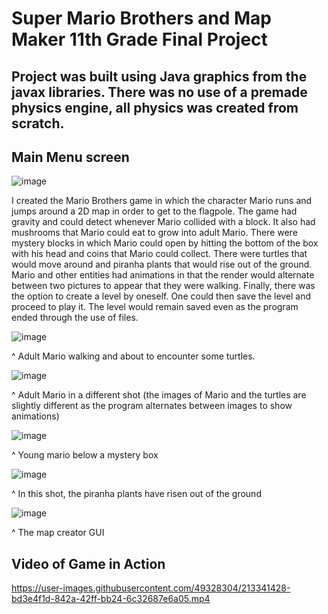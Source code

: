 # Super Mario Brothers and Map Maker 11th Grade Final Project
## Project was built using Java graphics from the javax libraries. There was no use of a premade physics engine, all physics was created from scratch.

## Main Menu screen
![image](https://user-images.githubusercontent.com/49328304/213336352-30991512-dd1c-49b6-8c13-dba5469b258d.png)

I created the Mario Brothers game in which the character Mario runs and jumps around a 2D map in order to get to the flagpole. The game had gravity and could detect whenever Mario collided with a block. It also had mushrooms that Mario could eat to grow into adult Mario. There were mystery blocks in which Mario could open by hitting the bottom of the box with his head and coins that Mario could collect. There were turtles that would move around and piranha plants that would rise out of the ground. Mario and other entities had animations in that the render would alternate between two pictures to appear that they were walking. Finally, there was the option to create a level by oneself. One could then save the level and proceed to play it. The level would remain saved even as the program ended through the use of files. 

![image](https://user-images.githubusercontent.com/49328304/213338879-b8980c18-4c10-471d-ba3a-68304168f7d1.png)

^ Adult Mario walking and about to encounter some turtles. 

![image](https://user-images.githubusercontent.com/49328304/213339270-16177ab9-5c56-49ad-aa20-bdd9b6ca2bd3.png)

^ Adult Mario in a different shot (the images of Mario and the turtles are slightly different as the program alternates between images to show animations)

![image](https://user-images.githubusercontent.com/49328304/213339320-89481426-a81a-4c5c-96be-df9e8129c97b.png)

^ Young mario below a mystery box

![image](https://user-images.githubusercontent.com/49328304/213339363-a5a4b36c-5892-44e0-89c2-034970d6f827.png)

^ In this shot, the piranha plants have risen out of the ground

![image](https://user-images.githubusercontent.com/49328304/213339423-50f23a3b-b128-4fef-9df6-00c7761d81b3.png)

^ The map creator GUI

## Video of Game in Action

https://user-images.githubusercontent.com/49328304/213341428-bd3e4f1d-842a-42ff-bb24-6c32687e6a05.mp4




